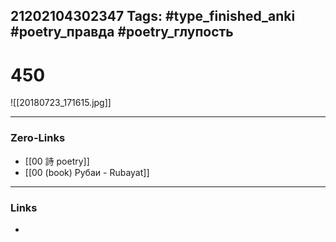 21202104302347
Tags: #type_finished_anki #poetry_правда #poetry_глупость
---
# 450

![[20180723_171615.jpg]]

---
### Zero-Links
- [[00 詩 poetry]]
- [[00 (book) Рубаи - Rubayat]]
---
### Links
-